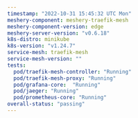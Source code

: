 ```yaml
---
timestamp: "2022-10-31 15:45:32 UTC Mon"
meshery-component: meshery-traefik-mesh
meshery-component-version: edge
meshery-server-version: "v0.6.18"
k8s-distro: minikube
k8s-version: "v1.24.7"
service-mesh: traefik-mesh
service-mesh-version: ""
tests:
  pod/traefik-mesh-controller: "Running"
  pod/traefik-mesh-proxy: "Running"
  pod/grafana-core:  "Running"
  pod/jaeger: "Running"
  pod/prometheus-core: "Running" 
overall-status: "passing"
---
```

